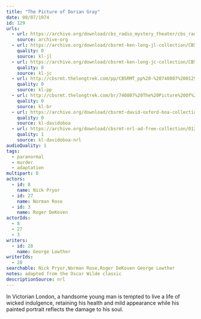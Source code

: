 ```yaml
---
title: "The Picture of Dorian Gray"
date: 08/07/1974
id: 129
urls: 
  - url: https://archive.org/download/cbs_radio_mystery_theater/cbs_radio_mystery_theater-0101-0150.zip/cbs_radio_mystery_theater-0101-0150%2Fcbsrmt_0129_the_picture_of_dorian_gray.mp3
    source: archive-org
  - url: https://archive.org/download/cbsrmt-ken-long-jl-collection/CBSRMT - 740807 0129 The Picture Of Dorian Gray_jl.mp3
    quality: 0
    source: kl-jl
  - url: https://archive.org/download/cbsrmt-ken-long-jc-collection/CBSRMT - 740807 0129 Picture Of Dorian Gray vbr na_jc.mp3
    quality: 0
    source: kl-jc
  - url: http://cbsrmt.thelongtrek.com/pp/CBSRMT_pp%20-%20740807%200129%20The%20Picture%20of%20Dorian%20Gray.mp3
    quality: 0
    source: kl-pp
  - url: http://cbsrmt.thelongtrek.com/br/740807%20The%20Picture%20Of%20Dorian%20Gray%20-%20WOR.mp3
    quality: 0
    source: kl-br
  - url: https://archive.org/download/cbsrmt-david-oxford-boa-collection/CBSRMT-740807-0129-The-Picture-of-Dorian-Gray-(128-44)_WBBM-JE-+-1m12s-special-report-{BoA}.mp3
    quality: 0
    source: kl-davidoboa
  - url: https://archive.org/download/cbsrmt-nrl-ad-free-collection/0129%20CBSRMT-740807-0129-The-Picture-of-Dorian-Gray-(128-44)_WBBM-JE-+-1m12s-special-report-%7BBoA%7D%20(no%20ads).mp3
    quality: 1
    source: kl-davidoboa-nrl
audioQuality: 1
tags: 
  - paranormal
  - murder
  - adaptation
multipart: 0
actors:  
  - id: 8
    name: Nick Pryor  
  - id: 27
    name: Norman Rose  
  - id: 3
    name: Roger DeKoven
actorIds:  
  - 8  
  - 27  
  - 3
writers:  
  - id: 28
    name: George Lowther
writerIds:  
  - 28
searchable: Nick Pryor,Norman Rose,Roger DeKoven George Lowther
notes: adapted from the Oscar Wilde classic
descriptionSource: nrl
---
```

In Victorian London, a handsome young man is tempted to live a life of wicked indulgence, retaining his health and mild appearance while his painted portrait reflects the damage to his soul.
